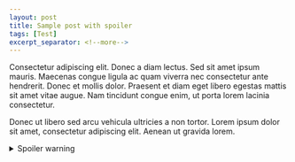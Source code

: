 ```yaml
---
layout: post
title: Sample post with spoiler
tags: [Test]
excerpt_separator: <!--more-->
---
```


Consectetur adipiscing elit. Donec a diam lectus. Sed sit amet ipsum mauris. Maecenas congue ligula ac quam viverra nec consectetur ante hendrerit. Donec et mollis dolor. 
Praesent et diam eget libero egestas mattis sit amet vitae augue. Nam tincidunt congue enim, ut porta lorem lacinia consectetur. 
<!--more-->
Donec ut libero sed arcu vehicula ultricies a non tortor. Lorem ipsum dolor sit amet, consectetur adipiscing elit. Aenean ut gravida lorem.
<!--more-->



<details>
  <summary>Spoiler warning</summary>
  
  Spoiler text. Note that it's important to have a space after the summary tag. 
  
  {% highlight javascript %}
  console.log("I'm a code block!");
  {% endhighlight javascript %}
  
  End of spoiler
</details>
